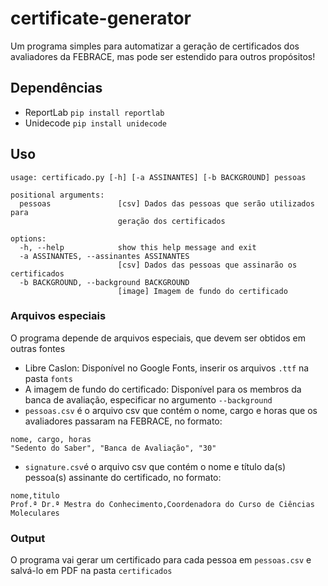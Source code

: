 # certificate-generator
Um programa simples para automatizar a geração de certificados dos avaliadores da FEBRACE, mas pode ser estendido para outros propósitos!

## Dependências
- ReportLab `pip install reportlab`
- Unidecode `pip install unidecode`

## Uso
```
usage: certificado.py [-h] [-a ASSINANTES] [-b BACKGROUND] pessoas

positional arguments:
  pessoas               [csv] Dados das pessoas que serão utilizados para
                        geração dos certificados

options:
  -h, --help            show this help message and exit
  -a ASSINANTES, --assinantes ASSINANTES
                        [csv] Dados das pessoas que assinarão os certificados
  -b BACKGROUND, --background BACKGROUND
                        [image] Imagem de fundo do certificado
```

### Arquivos especiais
O programa depende de arquivos especiais, que devem ser obtidos em outras fontes
- Libre Caslon: Disponível no Google Fonts, inserir os arquivos `.ttf` na pasta `fonts` 
- A imagem de fundo do certificado: Disponível para os membros da banca de avaliação, especificar no argumento `--background`
- `pessoas.csv` é o arquivo csv que contém o nome, cargo e horas que os avaliadores passaram na FEBRACE, no formato:
```
nome, cargo, horas
"Sedento do Saber", "Banca de Avaliação", "30"
```
- `signature.csv`é o arquivo csv que contém o nome e título da(s) pessoa(s) assinante do certificado, no formato:
```
nome,titulo
Prof.ª Dr.ª Mestra do Conhecimento,Coordenadora do Curso de Ciências Moleculares
```

### Output
O programa vai gerar um certificado para cada pessoa em `pessoas.csv` e salvá-lo em PDF na pasta `certificados`
